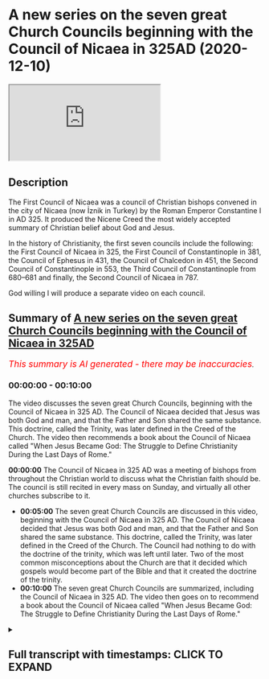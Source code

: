# A new series on the seven great Church Councils beginning with the Council of Nicaea in 325AD (2020-12-10)

<iframe loading='lazy' src='https://www.youtube.com/embed/xDMqo1jMVH4'></iframe>

## Description

The First Council of Nicaea was a council of Christian bishops convened in the city of Nicaea (now İznik in Turkey) by the Roman Emperor Constantine I in AD 325. It produced the Nicene Creed the most widely accepted summary of Christian belief about God and Jesus.

In the history of Christianity, the first seven councils include the following: the First Council of Nicaea in 325, the First Council of Constantinople in 381, the Council of Ephesus in 431, the Council of Chalcedon in 451, the Second Council of Constantinople in 553, the Third Council of Constantinople from 680–681 and finally, the Second Council of Nicaea in 787.

God willing I will produce a separate video on each council.

## Summary of [A new series on the seven great Church Councils beginning with the Council of Nicaea in 325AD](https://www.youtube.com/watch?v=xDMqo1jMVH4)


*<span style="color:red; font-size:125%">This summary is AI generated - there may be inaccuracies</span>. [](/)*

### <a onclick="modifyYTiframeseektime('0')">00:00:00</a> - <a onclick="modifyYTiframeseektime('600')">00:10:00</a>

The video discusses the seven great Church Councils, beginning with the Council of Nicaea in 325 AD. The Council of Nicaea decided that Jesus was both God and man, and that the Father and Son shared the same substance. This doctrine, called the Trinity, was later defined in the Creed of the Church. The video then recommends a book about the Council of Nicaea called "When Jesus Became God: The Struggle to Define Christianity During the Last Days of Rome."

**<a onclick="modifyYTiframeseektime('0')">00:00:00</a>** The Council of Nicaea in 325 AD was a meeting of bishops from throughout the Christian world to discuss what the Christian faith should be. The council is still recited in every mass on Sunday, and virtually all other churches subscribe to it.
* **<a onclick="modifyYTiframeseektime('300')">00:05:00</a>** The seven great Church Councils are discussed in this video, beginning with the Council of Nicaea in 325 AD. The Council of Nicaea decided that Jesus was both God and man, and that the Father and Son shared the same substance. This doctrine, called the Trinity, was later defined in the Creed of the Church. The Council had nothing to do with the doctrine of the trinity, which was left until later. Two of the most common misconceptions about the Church are that it decided which gospels would become part of the Bible and that it created the doctrine of the trinity.
* **<a onclick="modifyYTiframeseektime('600')">00:10:00</a>** The seven great Church Councils are summarized, including the Council of Nicaea in 325 AD. The video then goes on to recommend a book about the Council of Nicaea called "When Jesus Became God: The Struggle to Define Christianity During the Last Days of Rome."

<details><summary><h2>Full transcript with timestamps: CLICK TO EXPAND</h2></summary>

<a onclick="modifyYTiframeseektime('1')">0:00:01</a> hello and um i'd like to begin  
<a onclick="modifyYTiframeseektime('3')">0:00:03</a> a series of seven videos looking at the  
<a onclick="modifyYTiframeseektime('7')">0:00:07</a> seven  
<a onclick="modifyYTiframeseektime('8')">0:00:08</a> councils of the church these are the  
<a onclick="modifyYTiframeseektime('10')">0:00:10</a> great  
<a onclick="modifyYTiframeseektime('11')">0:00:11</a> gatherings of all the bishops in  
<a onclick="modifyYTiframeseektime('13')">0:00:13</a> christendom of the church  
<a onclick="modifyYTiframeseektime('14')">0:00:14</a> who met on seven occasions over many  
<a onclick="modifyYTiframeseektime('16')">0:00:16</a> centuries  
<a onclick="modifyYTiframeseektime('18')">0:00:18</a> to thrash out or agree to reach a  
<a onclick="modifyYTiframeseektime('20')">0:00:20</a> consensus  
<a onclick="modifyYTiframeseektime('22')">0:00:22</a> on what christians should believe on  
<a onclick="modifyYTiframeseektime('24')">0:00:24</a> christian doctrine on the christian  
<a onclick="modifyYTiframeseektime('26')">0:00:26</a> creed  
<a onclick="modifyYTiframeseektime('27')">0:00:27</a> and i think it's useful to look at this  
<a onclick="modifyYTiframeseektime('29')">0:00:29</a> and also perhaps to offer some comments  
<a onclick="modifyYTiframeseektime('31')">0:00:31</a> on it as well in the light  
<a onclick="modifyYTiframeseektime('32')">0:00:32</a> of the christian's own scriptures and  
<a onclick="modifyYTiframeseektime('35')">0:00:35</a> what we now know of the historical jesus  
<a onclick="modifyYTiframeseektime('37')">0:00:37</a> and the way  
<a onclick="modifyYTiframeseektime('38')">0:00:38</a> theology doctrine has evolved and  
<a onclick="modifyYTiframeseektime('40')">0:00:40</a> developed over the centuries  
<a onclick="modifyYTiframeseektime('43')">0:00:43</a> so um i think there's an opportunity to  
<a onclick="modifyYTiframeseektime('45')">0:00:45</a> look at seven different videos at the  
<a onclick="modifyYTiframeseektime('47')">0:00:47</a> seven councils  
<a onclick="modifyYTiframeseektime('49')">0:00:49</a> starting with the the most famous  
<a onclick="modifyYTiframeseektime('51')">0:00:51</a> council of them all the council of  
<a onclick="modifyYTiframeseektime('53')">0:00:53</a> nicaea  
<a onclick="modifyYTiframeseektime('54')">0:00:54</a> in the fourth century um so why is this  
<a onclick="modifyYTiframeseektime('58')">0:00:58</a> important  
<a onclick="modifyYTiframeseektime('58')">0:00:58</a> why is this not just a bit of ancient  
<a onclick="modifyYTiframeseektime('60')">0:01:00</a> history well the council of nicaea  
<a onclick="modifyYTiframeseektime('63')">0:01:03</a> for example is still recited in every  
<a onclick="modifyYTiframeseektime('66')">0:01:06</a> mass on sunday  
<a onclick="modifyYTiframeseektime('68')">0:01:08</a> so christians throughout the world who  
<a onclick="modifyYTiframeseektime('70')">0:01:10</a> are roman catholic  
<a onclick="modifyYTiframeseektime('71')">0:01:11</a> uh recite read out uh the council of  
<a onclick="modifyYTiframeseektime('75')">0:01:15</a> nicaea so it re and that's the biggest  
<a onclick="modifyYTiframeseektime('78')">0:01:18</a> church in the world  
<a onclick="modifyYTiframeseektime('80')">0:01:20</a> and virtually all other churches main  
<a onclick="modifyYTiframeseektime('83')">0:01:23</a> churches  
<a onclick="modifyYTiframeseektime('84')">0:01:24</a> agree that this council is true and they  
<a onclick="modifyYTiframeseektime('86')">0:01:26</a> subscribe to it it's their doctrine it's  
<a onclick="modifyYTiframeseektime('88')">0:01:28</a> it expresses their faith uh in the most  
<a onclick="modifyYTiframeseektime('91')">0:01:31</a> succinct way  
<a onclick="modifyYTiframeseektime('92')">0:01:32</a> uh whether it be the church of england  
<a onclick="modifyYTiframeseektime('94')">0:01:34</a> or the methodist church or or whoever  
<a onclick="modifyYTiframeseektime('96')">0:01:36</a> but that with the exception of um say  
<a onclick="modifyYTiframeseektime('99')">0:01:39</a> that you have his witnesses  
<a onclick="modifyYTiframeseektime('101')">0:01:41</a> most other churches accepted  
<a onclick="modifyYTiframeseektime('104')">0:01:44</a> so um i want to talk about these creeds  
<a onclick="modifyYTiframeseektime('107')">0:01:47</a> what they mean  
<a onclick="modifyYTiframeseektime('108')">0:01:48</a> why they were formulated why they're  
<a onclick="modifyYTiframeseektime('110')">0:01:50</a> important and also offer a few points  
<a onclick="modifyYTiframeseektime('112')">0:01:52</a> of comment by way as i say of um  
<a onclick="modifyYTiframeseektime('116')">0:01:56</a> what the historical jesus uh apparently  
<a onclick="modifyYTiframeseektime('119')">0:01:59</a> said and what even the christian's own  
<a onclick="modifyYTiframeseektime('120')">0:02:00</a> bible  
<a onclick="modifyYTiframeseektime('122')">0:02:02</a> says by way of contrast  
<a onclick="modifyYTiframeseektime('125')">0:02:05</a> so what was the counts of nicaea why is  
<a onclick="modifyYTiframeseektime('127')">0:02:07</a> it called the council of nicaea well  
<a onclick="modifyYTiframeseektime('129')">0:02:09</a> the nicaea was a town in what is today  
<a onclick="modifyYTiframeseektime('134')">0:02:14</a> called turkey  
<a onclick="modifyYTiframeseektime('135')">0:02:15</a> and it was chosen by the then emperor  
<a onclick="modifyYTiframeseektime('138')">0:02:18</a> constantine  
<a onclick="modifyYTiframeseektime('139')">0:02:19</a> as a convenient place in the center of  
<a onclick="modifyYTiframeseektime('141')">0:02:21</a> the roman empire  
<a onclick="modifyYTiframeseektime('143')">0:02:23</a> in 325 a.d where all the bishops who  
<a onclick="modifyYTiframeseektime('146')">0:02:26</a> were called were invited from other  
<a onclick="modifyYTiframeseektime('148')">0:02:28</a> world from britain  
<a onclick="modifyYTiframeseektime('149')">0:02:29</a> from greece from italy  
<a onclick="modifyYTiframeseektime('152')">0:02:32</a> from uh from the east  
<a onclick="modifyYTiframeseektime('156')">0:02:36</a> wherever they may be were called over a  
<a onclick="modifyYTiframeseektime('157')">0:02:37</a> thousand bishops were invited  
<a onclick="modifyYTiframeseektime('159')">0:02:39</a> uh in the end only about three 318  
<a onclick="modifyYTiframeseektime('162')">0:02:42</a> the number varies and the sources  
<a onclick="modifyYTiframeseektime('164')">0:02:44</a> actually were able to attend along with  
<a onclick="modifyYTiframeseektime('166')">0:02:46</a> all their assistants and fellow priests  
<a onclick="modifyYTiframeseektime('168')">0:02:48</a> and presbyters and deacons so  
<a onclick="modifyYTiframeseektime('170')">0:02:50</a> it's actually quite a large number of  
<a onclick="modifyYTiframeseektime('171')">0:02:51</a> people who attended we have  
<a onclick="modifyYTiframeseektime('174')">0:02:54</a> some records uh from that time a chap  
<a onclick="modifyYTiframeseektime('177')">0:02:57</a> called eusebius kept a record  
<a onclick="modifyYTiframeseektime('179')">0:02:59</a> um so we have some idea what actually  
<a onclick="modifyYTiframeseektime('181')">0:03:01</a> happened  
<a onclick="modifyYTiframeseektime('183')">0:03:03</a> but uh constantine the the emperor was  
<a onclick="modifyYTiframeseektime('186')">0:03:06</a> um  
<a onclick="modifyYTiframeseektime('186')">0:03:06</a> the guy who was uh in charge and he  
<a onclick="modifyYTiframeseektime('189')">0:03:09</a> wanted  
<a onclick="modifyYTiframeseektime('190')">0:03:10</a> a creed uh to express the common faith  
<a onclick="modifyYTiframeseektime('193')">0:03:13</a> of the church  
<a onclick="modifyYTiframeseektime('194')">0:03:14</a> because at that time be both before and  
<a onclick="modifyYTiframeseektime('197')">0:03:17</a> after actually the church was in  
<a onclick="modifyYTiframeseektime('198')">0:03:18</a> conflict was riven apart by  
<a onclick="modifyYTiframeseektime('200')">0:03:20</a> disagreements over who jesus  
<a onclick="modifyYTiframeseektime('204')">0:03:24</a> was and there were other issues as well  
<a onclick="modifyYTiframeseektime('205')">0:03:25</a> but this was the biggest  
<a onclick="modifyYTiframeseektime('207')">0:03:27</a> theological issue of all the churchmen  
<a onclick="modifyYTiframeseektime('210')">0:03:30</a> lead church leaders like say athanasius  
<a onclick="modifyYTiframeseektime('212')">0:03:32</a> who is a  
<a onclick="modifyYTiframeseektime('214')">0:03:34</a> a pretty famous high-profile bishop in  
<a onclick="modifyYTiframeseektime('216')">0:03:36</a> alexandria in uh  
<a onclick="modifyYTiframeseektime('218')">0:03:38</a> today's egypt he defended the idea  
<a onclick="modifyYTiframeseektime('222')">0:03:42</a> that jesus was god just like the father  
<a onclick="modifyYTiframeseektime('224')">0:03:44</a> was god father was god  
<a onclick="modifyYTiframeseektime('226')">0:03:46</a> jesus was god there were other people  
<a onclick="modifyYTiframeseektime('228')">0:03:48</a> some of who were bishops but perhaps the  
<a onclick="modifyYTiframeseektime('230')">0:03:50</a> most famous one was called  
<a onclick="modifyYTiframeseektime('231')">0:03:51</a> arius and arius um  
<a onclick="modifyYTiframeseektime('234')">0:03:54</a> was what's called a presbyter kind of  
<a onclick="modifyYTiframeseektime('236')">0:03:56</a> like a priest  
<a onclick="modifyYTiframeseektime('238')">0:03:58</a> also from the same part of the world who  
<a onclick="modifyYTiframeseektime('241')">0:04:01</a> although  
<a onclick="modifyYTiframeseektime('242')">0:04:02</a> he agreed that jesus was divine  
<a onclick="modifyYTiframeseektime('245')">0:04:05</a> believed actually that there was a time  
<a onclick="modifyYTiframeseektime('247')">0:04:07</a> when he did not exist  
<a onclick="modifyYTiframeseektime('248')">0:04:08</a> and that was almost his catchphrase that  
<a onclick="modifyYTiframeseektime('250')">0:04:10</a> the son uh was god but there was a time  
<a onclick="modifyYTiframeseektime('253')">0:04:13</a> when he was not  
<a onclick="modifyYTiframeseektime('254')">0:04:14</a> he didn't exist only the father existed  
<a onclick="modifyYTiframeseektime('256')">0:04:16</a> from all eternity  
<a onclick="modifyYTiframeseektime('257')">0:04:17</a> the son ultimately although he was the  
<a onclick="modifyYTiframeseektime('260')">0:04:20</a> greatest  
<a onclick="modifyYTiframeseektime('261')">0:04:21</a> and existed before anything else was  
<a onclick="modifyYTiframeseektime('263')">0:04:23</a> created was ultimately  
<a onclick="modifyYTiframeseektime('265')">0:04:25</a> created by god so the sun was in a sense  
<a onclick="modifyYTiframeseektime('268')">0:04:28</a> a created god  
<a onclick="modifyYTiframeseektime('269')">0:04:29</a> if you like and many people in the  
<a onclick="modifyYTiframeseektime('273')">0:04:33</a> church  
<a onclick="modifyYTiframeseektime('273')">0:04:33</a> at that time agreed but many people also  
<a onclick="modifyYTiframeseektime('277')">0:04:37</a> agreed with athanasius  
<a onclick="modifyYTiframeseektime('279')">0:04:39</a> and uh in those days when christians  
<a onclick="modifyYTiframeseektime('281')">0:04:41</a> disagreed they got violent and  
<a onclick="modifyYTiframeseektime('283')">0:04:43</a> particularly athanasius had a reputation  
<a onclick="modifyYTiframeseektime('285')">0:04:45</a> for being a bit of a thug  
<a onclick="modifyYTiframeseektime('286')">0:04:46</a> and um it was alleged that he uh  
<a onclick="modifyYTiframeseektime('289')">0:04:49</a> through various mercenaries he got  
<a onclick="modifyYTiframeseektime('291')">0:04:51</a> people beaten up for their theological  
<a onclick="modifyYTiframeseektime('293')">0:04:53</a> views  
<a onclick="modifyYTiframeseektime('294')">0:04:54</a> and even people famously in the  
<a onclick="modifyYTiframeseektime('295')">0:04:55</a> marketplace used to argue and get a bit  
<a onclick="modifyYTiframeseektime('298')">0:04:58</a> violent  
<a onclick="modifyYTiframeseektime('298')">0:04:58</a> um about theological disputes about the  
<a onclick="modifyYTiframeseektime('301')">0:05:01</a> trinity  
<a onclick="modifyYTiframeseektime('301')">0:05:01</a> and about jesus and whatever um it  
<a onclick="modifyYTiframeseektime('304')">0:05:04</a> reminds me somewhat of muslims who are  
<a onclick="modifyYTiframeseektime('306')">0:05:06</a> so passionate about their faith some are  
<a onclick="modifyYTiframeseektime('308')">0:05:08</a> that they uh do things they shouldn't  
<a onclick="modifyYTiframeseektime('310')">0:05:10</a> in those days christians fulfill that  
<a onclick="modifyYTiframeseektime('313')">0:05:13</a> role today's christians  
<a onclick="modifyYTiframeseektime('315')">0:05:15</a> are pretty lukewarm and securized don't  
<a onclick="modifyYTiframeseektime('317')">0:05:17</a> really mind if they get walked all over  
<a onclick="modifyYTiframeseektime('318')">0:05:18</a> by  
<a onclick="modifyYTiframeseektime('319')">0:05:19</a> by other people and their faith is  
<a onclick="modifyYTiframeseektime('321')">0:05:21</a> insulted and they say oh well  
<a onclick="modifyYTiframeseektime('322')">0:05:22</a> we should make fun of our religion we're  
<a onclick="modifyYTiframeseektime('324')">0:05:24</a> happy with that but  
<a onclick="modifyYTiframeseektime('326')">0:05:26</a> um but in the fourth century christians  
<a onclick="modifyYTiframeseektime('328')">0:05:28</a> took their faith very seriously and  
<a onclick="modifyYTiframeseektime('329')">0:05:29</a> wouldn't have put up with any nonsense  
<a onclick="modifyYTiframeseektime('331')">0:05:31</a> um anyway so this council meets um  
<a onclick="modifyYTiframeseektime('335')">0:05:35</a> and um the arguments take place between  
<a onclick="modifyYTiframeseektime('338')">0:05:38</a> uh those representing athanasius the  
<a onclick="modifyYTiframeseektime('341')">0:05:41</a> bishop  
<a onclick="modifyYTiframeseektime('341')">0:05:41</a> who defended the idea that jesus was god  
<a onclick="modifyYTiframeseektime('344')">0:05:44</a> um  
<a onclick="modifyYTiframeseektime('345')">0:05:45</a> and the idea that the father and the son  
<a onclick="modifyYTiframeseektime('348')">0:05:48</a> shared the same being the same substance  
<a onclick="modifyYTiframeseektime('352')">0:05:52</a> the word in greek and this is a bit of  
<a onclick="modifyYTiframeseektime('353')">0:05:53</a> jargon but it's gone down in history  
<a onclick="modifyYTiframeseektime('356')">0:05:56</a> is homousion homo meaning the same  
<a onclick="modifyYTiframeseektime('359')">0:05:59</a> and usion coming from the greek word  
<a onclick="modifyYTiframeseektime('361')">0:06:01</a> uzia meaning  
<a onclick="modifyYTiframeseektime('362')">0:06:02</a> being excuse me or substance same beings  
<a onclick="modifyYTiframeseektime('366')">0:06:06</a> in this word  
<a onclick="modifyYTiframeseektime('367')">0:06:07</a> homo usion entered into the vocabulary  
<a onclick="modifyYTiframeseektime('369')">0:06:09</a> of the church  
<a onclick="modifyYTiframeseektime('370')">0:06:10</a> and it's still part of the vocabulary of  
<a onclick="modifyYTiframeseektime('371')">0:06:11</a> the church in its understanding of the  
<a onclick="modifyYTiframeseektime('373')">0:06:13</a> relationship between the father and the  
<a onclick="modifyYTiframeseektime('375')">0:06:15</a> son  
<a onclick="modifyYTiframeseektime('376')">0:06:16</a> between the father who's god and jesus  
<a onclick="modifyYTiframeseektime('378')">0:06:18</a> is god they share the same sub they're  
<a onclick="modifyYTiframeseektime('380')">0:06:20</a> both  
<a onclick="modifyYTiframeseektime('380')">0:06:20</a> divine they're both god in the absolute  
<a onclick="modifyYTiframeseektime('383')">0:06:23</a> sense  
<a onclick="modifyYTiframeseektime('384')">0:06:24</a> whereas those who are opposed to the  
<a onclick="modifyYTiframeseektime('387')">0:06:27</a> idea of  
<a onclick="modifyYTiframeseektime('388')">0:06:28</a> jesus being the uncreated god people  
<a onclick="modifyYTiframeseektime('390')">0:06:30</a> like arius  
<a onclick="modifyYTiframeseektime('392')">0:06:32</a> rejected that term and they rejected it  
<a onclick="modifyYTiframeseektime('394')">0:06:34</a> on the good sound principle that  
<a onclick="modifyYTiframeseektime('396')">0:06:36</a> actually  
<a onclick="modifyYTiframeseektime('396')">0:06:36</a> it's not in the bible it's simply not  
<a onclick="modifyYTiframeseektime('398')">0:06:38</a> there in the jewish bible it's not  
<a onclick="modifyYTiframeseektime('400')">0:06:40</a> they're the new testament jesus never  
<a onclick="modifyYTiframeseektime('401')">0:06:41</a> preached homoresion neither did the  
<a onclick="modifyYTiframeseektime('403')">0:06:43</a> apostles needed the  
<a onclick="modifyYTiframeseektime('404')">0:06:44</a> paul or anyone so why are we using this  
<a onclick="modifyYTiframeseektime('408')">0:06:48</a> bidder this innovative term to describe  
<a onclick="modifyYTiframeseektime('411')">0:06:51</a> the god head the term comes from pagan  
<a onclick="modifyYTiframeseektime('414')">0:06:54</a> philosophy from greek philosophy  
<a onclick="modifyYTiframeseektime('415')">0:06:55</a> anyway so at the end of the day  
<a onclick="modifyYTiframeseektime('419')">0:06:59</a> a vote was taken and this is how  
<a onclick="modifyYTiframeseektime('422')">0:07:02</a> doctrine was created  
<a onclick="modifyYTiframeseektime('425')">0:07:05</a> at some crucial points in the church  
<a onclick="modifyYTiframeseektime('427')">0:07:07</a> through majority  
<a onclick="modifyYTiframeseektime('428')">0:07:08</a> votes and the majority vote was that  
<a onclick="modifyYTiframeseektime('432')">0:07:12</a> athanasius was right and god  
<a onclick="modifyYTiframeseektime('435')">0:07:15</a> was declared to be the father and the  
<a onclick="modifyYTiframeseektime('439')">0:07:19</a> son  
<a onclick="modifyYTiframeseektime('440')">0:07:20</a> so uh those who were disagreed  
<a onclick="modifyYTiframeseektime('443')">0:07:23</a> were banished so there's a great  
<a onclick="modifyYTiframeseektime('444')">0:07:24</a> incentive to vote the way the  
<a onclick="modifyYTiframeseektime('447')">0:07:27</a> emperor wanted you to vote and he  
<a onclick="modifyYTiframeseektime('449')">0:07:29</a> supported the ideas of athanasius  
<a onclick="modifyYTiframeseektime('451')">0:07:31</a> and if you didn't support the uh the  
<a onclick="modifyYTiframeseektime('453')">0:07:33</a> views of the roman empire  
<a onclick="modifyYTiframeseektime('455')">0:07:35</a> and the emperor uh then you were  
<a onclick="modifyYTiframeseektime('457')">0:07:37</a> banished  
<a onclick="modifyYTiframeseektime('458')">0:07:38</a> which was not a punishment that you'd  
<a onclick="modifyYTiframeseektime('460')">0:07:40</a> want so  
<a onclick="modifyYTiframeseektime('461')">0:07:41</a> um the the council uh agreed  
<a onclick="modifyYTiframeseektime('464')">0:07:44</a> uh with athanasius as i was saying  
<a onclick="modifyYTiframeseektime('467')">0:07:47</a> and the creed that came out of creed is  
<a onclick="modifyYTiframeseektime('470')">0:07:50</a> a statement of belief like  
<a onclick="modifyYTiframeseektime('471')">0:07:51</a> akida basically uh which is the arabic  
<a onclick="modifyYTiframeseektime('474')">0:07:54</a> term  
<a onclick="modifyYTiframeseektime('475')">0:07:55</a> um the arab the nicene creed was created  
<a onclick="modifyYTiframeseektime('478')">0:07:58</a> and it had  
<a onclick="modifyYTiframeseektime('478')">0:07:58</a> phrases like jesus been described as  
<a onclick="modifyYTiframeseektime('481')">0:08:01</a> light from light  
<a onclick="modifyYTiframeseektime('482')">0:08:02</a> true god from true god that was one  
<a onclick="modifyYTiframeseektime('484')">0:08:04</a> expression from the  
<a onclick="modifyYTiframeseektime('486')">0:08:06</a> nicen creed that proclaims his divinity  
<a onclick="modifyYTiframeseektime('488')">0:08:08</a> jesus christ is said to be begotten  
<a onclick="modifyYTiframeseektime('491')">0:08:11</a> not made i'm not quite sure what  
<a onclick="modifyYTiframeseektime('493')">0:08:13</a> begotten means because if you beget  
<a onclick="modifyYTiframeseektime('494')">0:08:14</a> something that implies  
<a onclick="modifyYTiframeseektime('495')">0:08:15</a> priority ontological priority of the one  
<a onclick="modifyYTiframeseektime('498')">0:08:18</a> who is begetting but hey  
<a onclick="modifyYTiframeseektime('500')">0:08:20</a> uh begotten not made uh asserting  
<a onclick="modifyYTiframeseektime('503')">0:08:23</a> therefore that he was not a mere  
<a onclick="modifyYTiframeseektime('504')">0:08:24</a> creature brought out of brought into  
<a onclick="modifyYTiframeseektime('507')">0:08:27</a> being out of nothing like  
<a onclick="modifyYTiframeseektime('508')">0:08:28</a> aries believed but uh of the same  
<a onclick="modifyYTiframeseektime('511')">0:08:31</a> substance  
<a onclick="modifyYTiframeseektime('512')">0:08:32</a> as the father um so  
<a onclick="modifyYTiframeseektime('516')">0:08:36</a> at homorescius as i say or  
<a onclick="modifyYTiframeseektime('517')">0:08:37</a> consubstantial that's  
<a onclick="modifyYTiframeseektime('519')">0:08:39</a> another term from latin  
<a onclick="modifyYTiframeseektime('522')">0:08:42</a> meaning of the same substance um so this  
<a onclick="modifyYTiframeseektime('526')">0:08:46</a> creed was  
<a onclick="modifyYTiframeseektime('527')">0:08:47</a> uh declared to be binding on all  
<a onclick="modifyYTiframeseektime('529')">0:08:49</a> christians  
<a onclick="modifyYTiframeseektime('531')">0:08:51</a> and we still have it recited today as i  
<a onclick="modifyYTiframeseektime('533')">0:08:53</a> say now there are a couple of  
<a onclick="modifyYTiframeseektime('535')">0:08:55</a> misconceptions  
<a onclick="modifyYTiframeseektime('536')">0:08:56</a> um which have become quite popular in  
<a onclick="modifyYTiframeseektime('539')">0:08:59</a> recent years one is that  
<a onclick="modifyYTiframeseektime('541')">0:09:01</a> somehow the idea that the bible the  
<a onclick="modifyYTiframeseektime('543')">0:09:03</a> biblical canon the gospels  
<a onclick="modifyYTiframeseektime('545')">0:09:05</a> were somehow decided which gospels would  
<a onclick="modifyYTiframeseektime('548')">0:09:08</a> become part of the new testament of that  
<a onclick="modifyYTiframeseektime('550')">0:09:10</a> time and which were  
<a onclick="modifyYTiframeseektime('551')">0:09:11</a> rejected this is complete border dash  
<a onclick="modifyYTiframeseektime('554')">0:09:14</a> there's no evidence in history  
<a onclick="modifyYTiframeseektime('555')">0:09:15</a> for that um the main source of the idea  
<a onclick="modifyYTiframeseektime('559')">0:09:19</a> that the canon i the list of books to go  
<a onclick="modifyYTiframeseektime('562')">0:09:22</a> into the bible was created at the  
<a onclick="modifyYTiframeseektime('564')">0:09:24</a> council and i say it seems to be  
<a onclick="modifyYTiframeseektime('565')">0:09:25</a> voltaire who's a  
<a onclick="modifyYTiframeseektime('566')">0:09:26</a> 18th century french guy he popularized  
<a onclick="modifyYTiframeseektime('568')">0:09:28</a> the story  
<a onclick="modifyYTiframeseektime('570')">0:09:30</a> um so that that is um a falsehood  
<a onclick="modifyYTiframeseektime('573')">0:09:33</a> that's a an urban myth call it that the  
<a onclick="modifyYTiframeseektime('576')">0:09:36</a> other  
<a onclick="modifyYTiframeseektime('576')">0:09:36</a> uh misconception um perhaps more serious  
<a onclick="modifyYTiframeseektime('579')">0:09:39</a> is the idea that the council  
<a onclick="modifyYTiframeseektime('582')">0:09:42</a> created the doctrine of the trinity or  
<a onclick="modifyYTiframeseektime('584')">0:09:44</a> discussed the trinity  
<a onclick="modifyYTiframeseektime('586')">0:09:46</a> um the council had nothing to do with  
<a onclick="modifyYTiframeseektime('588')">0:09:48</a> the trinity as i say it was to deal with  
<a onclick="modifyYTiframeseektime('589')">0:09:49</a> the issue of the deity of christ  
<a onclick="modifyYTiframeseektime('593')">0:09:53</a> questions of the holy spirit um  
<a onclick="modifyYTiframeseektime('596')">0:09:56</a> this is the third so-called third person  
<a onclick="modifyYTiframeseektime('598')">0:09:58</a> of trinity that was not  
<a onclick="modifyYTiframeseektime('599')">0:09:59</a> that was left until another year  
<a onclick="modifyYTiframeseektime('603')">0:10:03</a> in fact um that was discussed really in  
<a onclick="modifyYTiframeseektime('605')">0:10:05</a> the fourth century  
<a onclick="modifyYTiframeseektime('607')">0:10:07</a> at the council of constantinople one of  
<a onclick="modifyYTiframeseektime('609')">0:10:09</a> the other councils  
<a onclick="modifyYTiframeseektime('610')">0:10:10</a> that i hopefully god willing will be  
<a onclick="modifyYTiframeseektime('613')">0:10:13</a> addressing  
<a onclick="modifyYTiframeseektime('614')">0:10:14</a> in another video so um  
<a onclick="modifyYTiframeseektime('617')">0:10:17</a> that in summary is a very brief uh  
<a onclick="modifyYTiframeseektime('620')">0:10:20</a> synopsis of  
<a onclick="modifyYTiframeseektime('621')">0:10:21</a> what happened at the council it's the  
<a onclick="modifyYTiframeseektime('623')">0:10:23</a> most important christian council in  
<a onclick="modifyYTiframeseektime('625')">0:10:25</a> history uh still uh influencing  
<a onclick="modifyYTiframeseektime('628')">0:10:28</a> christians today what might one say  
<a onclick="modifyYTiframeseektime('631')">0:10:31</a> about it in view of the bible  
<a onclick="modifyYTiframeseektime('633')">0:10:33</a> and the historical jesus well that's  
<a onclick="modifyYTiframeseektime('636')">0:10:36</a> where it gets a bit  
<a onclick="modifyYTiframeseektime('637')">0:10:37</a> awkward because just to give you just  
<a onclick="modifyYTiframeseektime('640')">0:10:40</a> a couple of examples in the earliest  
<a onclick="modifyYTiframeseektime('642')">0:10:42</a> gospel gospel of mark  
<a onclick="modifyYTiframeseektime('644')">0:10:44</a> in the new testament um there's a story  
<a onclick="modifyYTiframeseektime('647')">0:10:47</a> in chapter 10  
<a onclick="modifyYTiframeseektime('648')">0:10:48</a> uh verse 17 onwards where uh i don't  
<a onclick="modifyYTiframeseektime('651')">0:10:51</a> know this is a true story but this is  
<a onclick="modifyYTiframeseektime('652')">0:10:52</a> what the gospel says  
<a onclick="modifyYTiframeseektime('654')">0:10:54</a> he says a man a rich man young man came  
<a onclick="modifyYTiframeseektime('656')">0:10:56</a> to jesus and said good teacher  
<a onclick="modifyYTiframeseektime('658')">0:10:58</a> what must i do to inherit eternal life  
<a onclick="modifyYTiframeseektime('661')">0:11:01</a> jesus said why do you call me good  
<a onclick="modifyYTiframeseektime('665')">0:11:05</a> there is no one good but god alone  
<a onclick="modifyYTiframeseektime('669')">0:11:09</a> now this verse is usually understood to  
<a onclick="modifyYTiframeseektime('671')">0:11:11</a> mean that jesus was denying that he was  
<a onclick="modifyYTiframeseektime('672')">0:11:12</a> god  
<a onclick="modifyYTiframeseektime('674')">0:11:14</a> there's another verse in the bible um  
<a onclick="modifyYTiframeseektime('676')">0:11:16</a> where jesus  
<a onclick="modifyYTiframeseektime('677')">0:11:17</a> says um again historicity is debated but  
<a onclick="modifyYTiframeseektime('680')">0:11:20</a> anyway it's there in the bible  
<a onclick="modifyYTiframeseektime('682')">0:11:22</a> the father is greater than i the father  
<a onclick="modifyYTiframeseektime('685')">0:11:25</a> is greater than i  
<a onclick="modifyYTiframeseektime('686')">0:11:26</a> so obviously he both can't be god if one  
<a onclick="modifyYTiframeseektime('689')">0:11:29</a> of the  
<a onclick="modifyYTiframeseektime('689')">0:11:29</a> persons of the godhead is greater than  
<a onclick="modifyYTiframeseektime('691')">0:11:31</a> the other god is god after all  
<a onclick="modifyYTiframeseektime('693')">0:11:33</a> so that's a bit of an odd thing to have  
<a onclick="modifyYTiframeseektime('696')">0:11:36</a> in your bible if you believe in what  
<a onclick="modifyYTiframeseektime('698')">0:11:38</a> nicaea  
<a onclick="modifyYTiframeseektime('699')">0:11:39</a> determined and another verse in john's  
<a onclick="modifyYTiframeseektime('702')">0:11:42</a> gospel  
<a onclick="modifyYTiframeseektime('702')">0:11:42</a> um in chapter 17 verse 3 and i'll just  
<a onclick="modifyYTiframeseektime('704')">0:11:44</a> read it to you this is  
<a onclick="modifyYTiframeseektime('706')">0:11:46</a> where jesus prays for his disciples and  
<a onclick="modifyYTiframeseektime('708')">0:11:48</a> he is said  
<a onclick="modifyYTiframeseektime('709')">0:11:49</a> and this is eternal life so this really  
<a onclick="modifyYTiframeseektime('712')">0:11:52</a> matters  
<a onclick="modifyYTiframeseektime('713')">0:11:53</a> that they may know you the only true god  
<a onclick="modifyYTiframeseektime('716')">0:11:56</a> and jesus christ whom you have sent so  
<a onclick="modifyYTiframeseektime('719')">0:11:59</a> this is jesus praying  
<a onclick="modifyYTiframeseektime('721')">0:12:01</a> this is eternal life that they may know  
<a onclick="modifyYTiframeseektime('723')">0:12:03</a> you  
<a onclick="modifyYTiframeseektime('724')">0:12:04</a> god the only true god and  
<a onclick="modifyYTiframeseektime('727')">0:12:07</a> jesus christ whom you have sent so  
<a onclick="modifyYTiframeseektime('730')">0:12:10</a> clearly  
<a onclick="modifyYTiframeseektime('731')">0:12:11</a> god and jesus are two separate beings  
<a onclick="modifyYTiframeseektime('734')">0:12:14</a> jesus is not god he's praying to god  
<a onclick="modifyYTiframeseektime('736')">0:12:16</a> and he refers to the father only as  
<a onclick="modifyYTiframeseektime('739')">0:12:19</a> the true god so that verse sits very  
<a onclick="modifyYTiframeseektime('743')">0:12:23</a> uncomfortably  
<a onclick="modifyYTiframeseektime('744')">0:12:24</a> to put it mildly with the counts of  
<a onclick="modifyYTiframeseektime('746')">0:12:26</a> nicer's insistence that  
<a onclick="modifyYTiframeseektime('748')">0:12:28</a> jesus as well is god and indeed there  
<a onclick="modifyYTiframeseektime('751')">0:12:31</a> are countless verses  
<a onclick="modifyYTiframeseektime('753')">0:12:33</a> in the new testament even in the  
<a onclick="modifyYTiframeseektime('755')">0:12:35</a> christian new testament  
<a onclick="modifyYTiframeseektime('756')">0:12:36</a> which suggests that jesus is not god  
<a onclick="modifyYTiframeseektime('758')">0:12:38</a> jesus doesn't know the day to the end he  
<a onclick="modifyYTiframeseektime('760')">0:12:40</a> gets tired  
<a onclick="modifyYTiframeseektime('761')">0:12:41</a> he is not omniscient he dies on a cross  
<a onclick="modifyYTiframeseektime('764')">0:12:44</a> god doesn't die according to the bible  
<a onclick="modifyYTiframeseektime('766')">0:12:46</a> according to the crown god is eternal  
<a onclick="modifyYTiframeseektime('767')">0:12:47</a> he's immortal  
<a onclick="modifyYTiframeseektime('768')">0:12:48</a> how can an immortal eternal god  
<a onclick="modifyYTiframeseektime('772')">0:12:52</a> die and so on and so on and so on so  
<a onclick="modifyYTiframeseektime('775')">0:12:55</a> um this this is a a an issue which will  
<a onclick="modifyYTiframeseektime('779')">0:12:59</a> haunt christians as people look in the  
<a onclick="modifyYTiframeseektime('781')">0:13:01</a> bible and say hey  
<a onclick="modifyYTiframeseektime('782')">0:13:02</a> your bible doesn't quite match up with  
<a onclick="modifyYTiframeseektime('784')">0:13:04</a> the beliefs of nicaea  
<a onclick="modifyYTiframeseektime('786')">0:13:06</a> now in terms of recommended reading  
<a onclick="modifyYTiframeseektime('788')">0:13:08</a> there are several books i would  
<a onclick="modifyYTiframeseektime('789')">0:13:09</a> recommend if you really want to go into  
<a onclick="modifyYTiframeseektime('790')">0:13:10</a> this now  
<a onclick="modifyYTiframeseektime('791')">0:13:11</a> it's a great it's a great story uh this  
<a onclick="modifyYTiframeseektime('793')">0:13:13</a> one i recommend  
<a onclick="modifyYTiframeseektime('794')">0:13:14</a> a lot it's called when jesus became god  
<a onclick="modifyYTiframeseektime('796')">0:13:16</a> the struggle to define  
<a onclick="modifyYTiframeseektime('798')">0:13:18</a> christianity during the last days of  
<a onclick="modifyYTiframeseektime('800')">0:13:20</a> rome by richard  
<a onclick="modifyYTiframeseektime('801')">0:13:21</a> rubinstein he's an american academic and  
<a onclick="modifyYTiframeseektime('803')">0:13:23</a> there's a very  
<a onclick="modifyYTiframeseektime('804')">0:13:24</a> readable story there of the council  
<a onclick="modifyYTiframeseektime('806')">0:13:26</a> itself how it came to be  
<a onclick="modifyYTiframeseektime('809')">0:13:29</a> what happened the debate the arguments  
<a onclick="modifyYTiframeseektime('811')">0:13:31</a> what happened to the people who lost the  
<a onclick="modifyYTiframeseektime('812')">0:13:32</a> vote and were persecuted  
<a onclick="modifyYTiframeseektime('815')">0:13:35</a> this book um early christian doctrines  
<a onclick="modifyYTiframeseektime('818')">0:13:38</a> by jnd kelly  
<a onclick="modifyYTiframeseektime('820')">0:13:40</a> when i was at university studying this  
<a onclick="modifyYTiframeseektime('822')">0:13:42</a> very council which i did  
<a onclick="modifyYTiframeseektime('824')">0:13:44</a> some research on this was one of the  
<a onclick="modifyYTiframeseektime('826')">0:13:46</a> main  
<a onclick="modifyYTiframeseektime('827')">0:13:47</a> books that was on the bibliography and i  
<a onclick="modifyYTiframeseektime('829')">0:13:49</a> i i've always treasured this jd kelly  
<a onclick="modifyYTiframeseektime('832')">0:13:52</a> was a  
<a onclick="modifyYTiframeseektime('832')">0:13:52</a> an anglican historian theologian and  
<a onclick="modifyYTiframeseektime('835')">0:13:55</a> this is the  
<a onclick="modifyYTiframeseektime('835')">0:13:55</a> the go-to reference work if you want to  
<a onclick="modifyYTiframeseektime('838')">0:13:58</a> really get into the history the theology  
<a onclick="modifyYTiframeseektime('840')">0:14:00</a> of this academically  
<a onclick="modifyYTiframeseektime('842')">0:14:02</a> he also wrote this book um which  
<a onclick="modifyYTiframeseektime('845')">0:14:05</a> is called the early christian creeds by  
<a onclick="modifyYTiframeseektime('847')">0:14:07</a> jnd kelly  
<a onclick="modifyYTiframeseektime('849')">0:14:09</a> the one on christian doctrines is i  
<a onclick="modifyYTiframeseektime('850')">0:14:10</a> think the the better one  
<a onclick="modifyYTiframeseektime('853')">0:14:13</a> so that is it for now next time god  
<a onclick="modifyYTiframeseektime('856')">0:14:16</a> willing i will address the next council  
<a onclick="modifyYTiframeseektime('858')">0:14:18</a> why it was convened uh why it's  
<a onclick="modifyYTiframeseektime('861')">0:14:21</a> important and some of the criticisms  
<a onclick="modifyYTiframeseektime('863')">0:14:23</a> one might make of it from a monotheist  
<a onclick="modifyYTiframeseektime('866')">0:14:26</a> unitarian  
<a onclick="modifyYTiframeseektime('867')">0:14:27</a> muslim perspective um in the light of  
<a onclick="modifyYTiframeseektime('870')">0:14:30</a> and also in the light of what we know  
<a onclick="modifyYTiframeseektime('871')">0:14:31</a> from biblical studies as well  
<a onclick="modifyYTiframeseektime('873')">0:14:33</a> so i hope that it is of some interest  
<a onclick="modifyYTiframeseektime('876')">0:14:36</a> see you next time  

</details>
